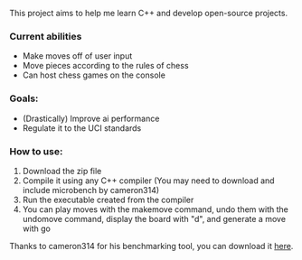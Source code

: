 This project aims to help me learn C++ and develop open-source projects.

### Current abilities
- Make moves off of user input
- Move pieces according to the rules of chess
- Can host chess games on the console

### Goals:
- (Drastically) Improve ai performance
- Regulate it to the UCI standards

### How to use:
1. Download the zip file
2. Compile it using any C++ compiler (You may need to download and include microbench by cameron314)
3. Run the executable created from the compiler
4. You can play moves with the makemove command, undo them with the undomove command, display the board with "d", and generate a move with go

Thanks to cameron314 for his benchmarking tool, you can download it [here](https://github.com/cameron314/microbench).

